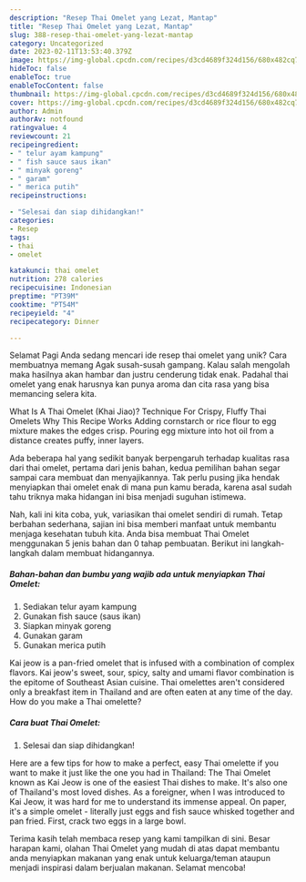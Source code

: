 ```yaml
---
description: "Resep Thai Omelet yang Lezat, Mantap"
title: "Resep Thai Omelet yang Lezat, Mantap"
slug: 388-resep-thai-omelet-yang-lezat-mantap
category: Uncategorized
date: 2023-02-11T13:53:40.379Z
image: https://img-global.cpcdn.com/recipes/d3cd4689f324d156/680x482cq70/thai-omelet-foto-resep-utama.jpg
hideToc: false
enableToc: true
enableTocContent: false
thumbnail: https://img-global.cpcdn.com/recipes/d3cd4689f324d156/680x482cq70/thai-omelet-foto-resep-utama.jpg
cover: https://img-global.cpcdn.com/recipes/d3cd4689f324d156/680x482cq70/thai-omelet-foto-resep-utama.jpg
author: Admin
authorAv: notfound
ratingvalue: 4
reviewcount: 21
recipeingredient:
- " telur ayam kampung"
- " fish sauce saus ikan"
- " minyak goreng"
- " garam"
- " merica putih"
recipeinstructions:

- "Selesai dan siap dihidangkan!"
categories:
- Resep
tags:
- thai
- omelet

katakunci: thai omelet 
nutrition: 278 calories
recipecuisine: Indonesian
preptime: "PT39M"
cooktime: "PT54M"
recipeyield: "4"
recipecategory: Dinner

---
```



Selamat Pagi Anda sedang mencari ide resep thai omelet yang unik? Cara membuatnya memang Agak susah-susah gampang. Kalau salah mengolah maka hasilnya akan hambar dan justru cenderung tidak enak. Padahal thai omelet yang enak harusnya kan punya aroma dan cita rasa yang bisa memancing selera kita.


What Is A Thai Omelet (Khai Jiao)? Technique For Crispy, Fluffy Thai Omelets Why This Recipe Works Adding cornstarch or rice flour to egg mixture makes the edges crisp. Pouring egg mixture into hot oil from a distance creates puffy, inner layers.

Ada beberapa hal yang sedikit banyak berpengaruh terhadap kualitas rasa dari thai omelet, pertama dari jenis bahan, kedua pemilihan bahan segar sampai cara membuat dan menyajikannya. Tak perlu pusing jika hendak menyiapkan thai omelet enak di mana pun kamu berada, karena asal sudah tahu triknya maka hidangan ini bisa menjadi suguhan istimewa.


Nah, kali ini kita coba, yuk, variasikan thai omelet sendiri di rumah. Tetap berbahan sederhana, sajian ini bisa memberi manfaat untuk membantu menjaga kesehatan tubuh kita. Anda bisa membuat Thai Omelet menggunakan 5 jenis bahan dan 0 tahap pembuatan. Berikut ini langkah-langkah dalam membuat hidangannya.

<!--inarticleads1-->

##### Bahan-bahan dan bumbu yang wajib ada untuk menyiapkan Thai Omelet:

1. Sediakan  telur ayam kampung
1. Gunakan  fish sauce (saus ikan)
1. Siapkan  minyak goreng
1. Gunakan  garam
1. Gunakan  merica putih


Kai jeow is a pan-fried omelet that is infused with a combination of complex flavors. Kai jeow&#39;s sweet, sour, spicy, salty and umami flavor combination is the epitome of Southeast Asian cuisine. Thai omelettes aren&#39;t considered only a breakfast item in Thailand and are often eaten at any time of the day. How do you make a Thai omelette? 

<!--inarticleads2-->

##### Cara buat Thai Omelet:


1. Selesai dan siap dihidangkan!

Here are a few tips for how to make a perfect, easy Thai omelette if you want to make it just like the one you had in Thailand: The Thai Omelet known as Kai Jeow is one of the easiest Thai dishes to make. It&#39;s also one of Thailand&#39;s most loved dishes. As a foreigner, when I was introduced to Kai Jeow, it was hard for me to understand its immense appeal. On paper, it&#39;s a simple omelet - literally just eggs and fish sauce whisked together and pan fried. First, crack two eggs in a large bowl. 

Terima kasih telah membaca resep yang kami tampilkan di sini. Besar harapan kami, olahan Thai Omelet yang mudah di atas dapat membantu anda menyiapkan makanan yang enak untuk keluarga/teman ataupun menjadi inspirasi dalam berjualan makanan. Selamat mencoba!
